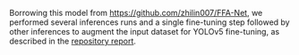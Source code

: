 Borrowing this model from https://github.com/zhilin007/FFA-Net, we performed several inferences runs and a single fine-tuning step followed by other inferences to augment the input dataset for YOLOv5 fine-tuning, as described in the [repository report](../../report.pdf).
